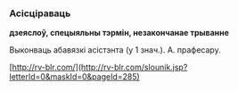 ### Асісціраваць
**дзеяслоў, спецыяльны тэрмін, незакончанае трыванне**

Выконваць абавязкі асістэнта (у 1 знач.). А. прафесару.

<a rel="author">[http://rv-blr.com/](http://rv-blr.com/slounik.jsp?letterId=0&maskId=0&pageId=285)</a>

